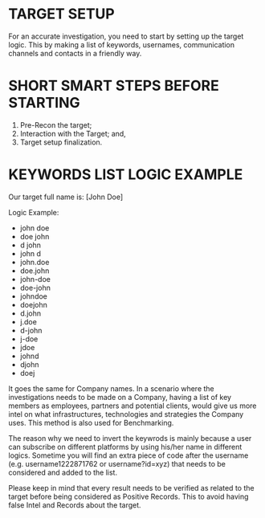 # TARGET SETUP
For an accurate investigation, you need to start by setting up the target logic.
This by making a list of keywords, usernames, communication channels and contacts in a friendly way.

# SHORT SMART STEPS BEFORE STARTING

1. Pre-Recon the target;
2. Interaction with the Target; and,
3. Target setup finalization.

# KEYWORDS LIST LOGIC EXAMPLE

Our target full name is: [John Doe]

Logic Example: 

* john doe
* doe john
* d john
* john d
* john.doe 
* doe.john 
* john-doe 
* doe-john 
* johndoe 
* doejohn
* d.john
* j.doe
* d-john
* j-doe
* jdoe
* johnd
* djohn
* doej

It goes the same for Company names. In a scenario where the investigations needs to be made on a Company, having a list of key members as employees, partners and potential clients, would give us more intel on what infrastructures, technologies and strategies the Company uses. This method is also used for Benchmarking.

The reason why we need to invert the keywrods is mainly because a user can subscribe on different platforms by using his/her name in different logics. Sometime you will find an extra piece of code after the username (e.g. username1222871762 or username?id=xyz) that needs to be considered and added to the list.

Please keep in mind that every result needs to be verified as related to the target before being considered as Positive Records. This to avoid having false Intel and Records about the target.
